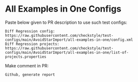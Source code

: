 # All Examples in One Configs
Paste below given to PR description to use such test configs:
```
Diff Regression config: https://raw.githubusercontent.com/checkstyle/test-configs/main/AvoidStarImport/all-examples-in-one/config.xml
Diff Regression projects: https://raw.githubusercontent.com/checkstyle/test-configs/main/AvoidStarImport/all-examples-in-one/list-of-projects.properties
```
Make comment in PR:
```
Github, generate report
```
